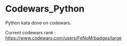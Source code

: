 # Codewars_Python
Python kata done on codewars.

Current codewars rank : 
https://www.codewars.com/users/FeNoM/badges/large
